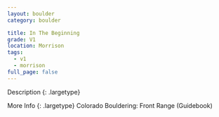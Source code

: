 ```yaml
---
layout: boulder
category: boulder

title: In The Beginning
grade: V1
location: Morrison
tags:
  - v1
  - morrison
full_page: false
---
```


Description
{: .largetype}


More Info
{: .largetype}
Colorado Bouldering: Front Range (Guidebook)
